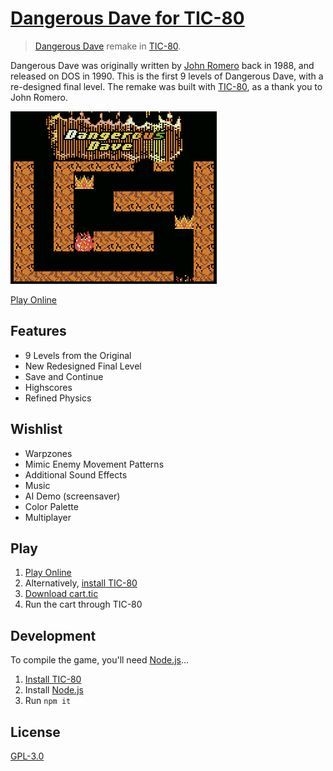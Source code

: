 # [Dangerous Dave for TIC-80](https://tic.computer/play?cart=880)

> [Dangerous Dave](https://en.wikipedia.org/wiki/Dangerous_Dave) remake in [TIC-80](https://tic.computer).

Dangerous Dave was originally written by [John Romero](https://en.wikipedia.org/wiki/John_Romero) back in 1988, and released on DOS in 1990. This is the first 9 levels of Dangerous Dave, with a re-designed final level. The remake was built with [TIC-80](https://tic.computer), as a thank you to John Romero.

[![Title Screen](src/Resources/TitleScreen.gif)](https://tic.computer/play?cart=880)

[Play Online](https://tic80.com/play?cart=880)

## Features

- 9 Levels from the Original
- New Redesigned Final Level
- Save and Continue
- Highscores
- Refined Physics

## Wishlist

- Warpzones
- Mimic Enemy Movement Patterns
- Additional Sound Effects
- Music
- AI Demo (screensaver)
- Color Palette
- Multiplayer

## Play

1. [Play Online](https://tic.computer/play?cart=880)
2. Alternatively, [install TIC-80](https://tic.computer/create)
3. [Download cart.tic](https://github.com/RobLoach/DangerousDave-TIC80/raw/master/cart.tic)
4. Run the cart through TIC-80

## Development

To compile the game, you'll need [Node.js](https://nodejs.org)...

1. [Install TIC-80](https://tic.computer/create)
2. Install [Node.js](https://nodejs.org/en/)
3. Run `npm it`

## License

[GPL-3.0](LICENSE)
